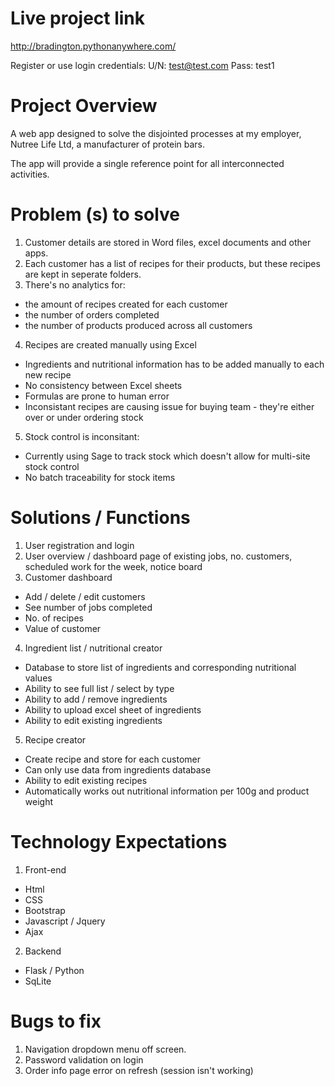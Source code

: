 # Live project link
http://bradington.pythonanywhere.com/

Register or use login credentials:
U/N: test@test.com
Pass: test1


# Project Overview

A web app designed to solve the disjointed processes at my employer, Nutree Life Ltd,
a manufacturer of protein bars.



The app will provide a single reference point for all interconnected activities.


# Problem (s) to solve

1. Customer details are stored in Word files, excel documents and other apps.
2. Each customer has a list of recipes for their products, but these recipes are kept in seperate folders.
3. There's no analytics for: 
 - the amount of recipes created for each customer
 - the number of orders completed
 - the number of products produced across all customers
4. Recipes are created manually using Excel
 - Ingredients and nutritional information has to be added manually to each new recipe
 - No consistency between Excel sheets
 - Formulas are prone to human error
 - Inconsistant recipes are causing issue for buying team - they're either over or under ordering stock
5. Stock control is inconsitant:
 - Currently using Sage to track stock which doesn't allow for multi-site stock control
 - No batch traceability for stock items
 


# Solutions / Functions

1. User registration and login
2. User overview / dashboard page of existing jobs, no. customers, scheduled work for the week, notice board
3. Customer dashboard
 - Add / delete / edit customers
 - See number of jobs completed
 - No. of recipes
 - Value of customer
4. Ingredient list / nutritional creator
 - Database to store list of ingredients and corresponding nutritional values
 - Ability to see full list / select by type
 - Ability to add / remove ingredients
 - Ability to upload excel sheet of ingredients
 - Ability to edit existing ingredients
5. Recipe creator
 - Create recipe and store for each customer
 - Can only use data from ingredients database
 - Ability to edit existing recipes
 - Automatically works out nutritional information per 100g and product weight

# Technology Expectations
1. Front-end
 - Html
 - CSS
 - Bootstrap
 - Javascript / Jquery
 - Ajax

2. Backend
 - Flask / Python
 - SqLite


# Bugs to fix
1. Navigation dropdown menu off screen.
2. Password validation on login
3. Order info page error on refresh (session isn't working)
        

